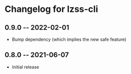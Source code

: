 # Changelog for lzss-cli

## 0.9.0 -- 2022-02-01

* Bump dependency (which implies the new safe feature)

## 0.8.0 -- 2021-06-07

* Initial release
